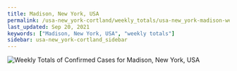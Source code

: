 ```yaml
---
title: Madison, New York, USA
permalink: /usa-new_york-cortland/weekly_totals/usa-new_york-madison-weekly_totals.html
last_updated: Sep 20, 2021
keywords: ["Madison, New York, USA", "weekly totals"]
sidebar: usa-new_york-cortland_sidebar
---
```


![Weekly Totals of Confirmed Cases for Madison, New York, USA](/covid_tracker/images/graphs/usa-new_york-madison-weekly_totals_graph.png)
